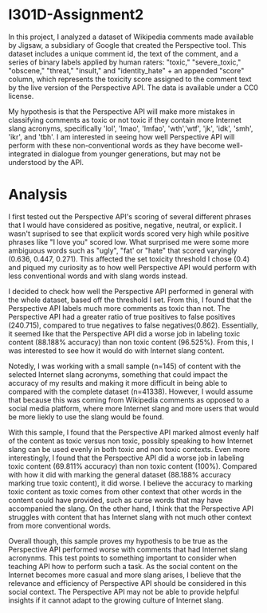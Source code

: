 # I301D-Assignment2
In this project, I analyzed a dataset of Wikipedia comments made available by Jigsaw, a subsidiary of Google that created the Perspective tool. This dataset includes a unique comment id, the text of the comment, and a series of binary labels applied by human raters: "toxic," "severe_toxic," "obscene," "threat," "insult," and "identity_hate" + an appended "score" column, which represents the toxicity score assigned to the comment text by the live version of the Perspective API. The data is available under a CC0 license.

My hypothesis is that the Perspective API will make more mistakes in classifying comments as toxic or not toxic if they contain more Internet slang acronyms, specifically 'lol', 'lmao', 'lmfao', 'wth','wtf', 'jk', 'idk', 'smh', 'ikr', and 'tbh'. I am interested in seeing how well Perspective API will perform with these non-conventional words as they have become well-integrated in dialogue from younger generations, but may not be understood by the API.

# Analysis
I first tested out the Perspective API's scoring of several different phrases that I would have considered as positive, negative, neutral, or explicit. I wasn't suprised to see that explicit words scored very high while positive phrases like "I love you" scored low. What surprised me were some more ambiguous words such as "ugly", "fat' or "hate" that scored varyingly (0.636, 0.447, 0.271). This affected the set toxicity threshold I chose (0.4) and piqued my curiosity as to how well Perspective API would perform with less conventional words and with slang words instead. 

I decided to check how well the Perspective API performed in general with the whole dataset, based off the threshold I set. From this, I found that the Perspective API labels much more comments as toxic than not. The Perspective API had a greater ratio of true positives to false positives (240.715), compared to true negatives to false negatives(0.862). Essentially, it seemed like that the Perspective API did a worse job in labeling toxic content (88.188% accuracy) than non toxic content (96.525%). From this, I was interested to see how it would do with Internet slang content.

Notedly, I was working with a small sample (n=145) of content with the selected Internet slang acronyms, something that could impact the accuracy of my results and making it more difficult in being able to compared with the complete dataset (n=41338). However, I would assume that because this was coming from Wikipedia comments as opposed to a social media platform, where more Internet slang and more users that would be more liekly to use the slang would be found.

With this sample, I found that the Perspective API marked almost evenly half of the content as toxic versus non toxic, possibly speaking to how Internet slang can be used evenly in both toxic and non toxic contexts. Even more interestingly, I found that the Perspective API did a worse job in labeling toxic content (69.811% accuracy) than non toxic content (100%). Compared with how it did with marking the general dataset (88.188% accuracy marking true toxic content), it did worse. I believe the accuracy to marking toxic content as toxic comes from other context that other words in the content could have provided, such as curse words that may have accompanied the slang. On the other hand, I think that the Perspective API struggles with content that has Internet slang with not much other context from more conventional words.

Overall though, this sample proves my hypothesis to be true as the Perspective API performed worse with comments that had Internet slang acronynms. This test points to something important to consider when teaching API how to perform such a task. As the social content on the Internet becomes more casual and more slang arises, I believe that the relevance and efficiency of Perspective API should be considered in this social context. The Perspective API may not be able to provide helpful insights if it cannot adapt to the growing culture of Internet slang.
